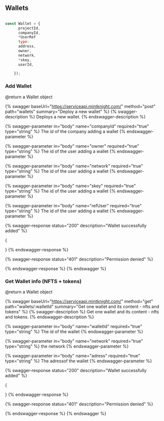 ## Wallets

```javascript

const Wallet = {
      projectId,
      companyId,
      *UserRef
      type:
      address,
      owner,
      network,
      *skey,
      userId,
      
    });

```

### Add Wallet 
@return a Wallet object

{% swagger baseUrl="https://serviceapi.mintknight.com/" method="post" path="wallets" summary="Deploy a new wallet" %} {% swagger-description %} Deploys a new wallet. {% endswagger-description %}

{% swagger-parameter in="body" name="companyId" required="true" type="string" %} The id of the company adding a wallet {% endswagger-parameter %}

{% swagger-parameter in="body" name="owner" required="true" type="string" %} The id of the user adding a wallet {% endswagger-parameter %}

{% swagger-parameter in="body" name="network" required="true" type="string" %} The id of the user adding a wallet {% endswagger-parameter %}

{% swagger-parameter in="body" name="skey" required="true" type="string" %} The id of the user adding a wallet {% endswagger-parameter %}

{% swagger-parameter in="body" name="refUser" required="true" type="string" %} The id of the user adding a wallet {% endswagger-parameter %}

{% swagger-response status="200" description="Wallet successfully added" %}

{

}
{% endswagger-response %}

{% swagger-response status="401" description="Permission denied" %}

{% endswagger-response %} {% endswagger %}




### Get Wallet info (NFTS + tokens)


@return a Wallet object

{% swagger baseUrl="https://serviceapi.mintknight.com/" method="get" path="wallets/:walletId" summary="Get one wallet and its content - nfts and tokens" %} {% swagger-description %} Get one wallet and its content - nfts and tokens. {% endswagger-description %}

{% swagger-parameter in="body" name="walletId" required="true" type="string" %} The id of the wallet {% endswagger-parameter %}

{% swagger-parameter in="body" name="network" required="true" type="string" %} the network {% endswagger-parameter %}

{% swagger-parameter in="body" name="adress" required="true" type="string" %} The adressof the wallet {% endswagger-parameter %}




{% swagger-response status="200" description="Wallet successfully added" %}

{

}
{% endswagger-response %}

{% swagger-response status="401" description="Permission denied" %}

{% endswagger-response %} {% endswagger %}